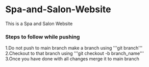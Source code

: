 # Spa-and-Salon-Website
This is a Spa and Salon Website

### Steps to follow while pushing

1.Do not push to main branch make a branch using '''git branch''' <br/>
2.Checkout to that branch using '''git checkout -b branch_name''' <br/>
3.Once you have done with all changes merge it to main branch

